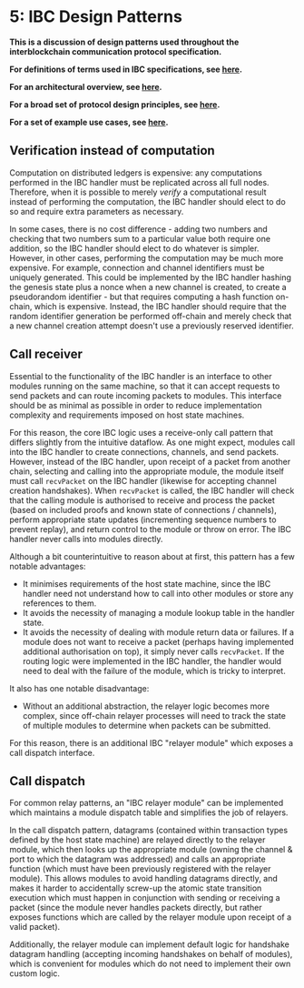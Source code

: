 # 5: IBC Design Patterns

**This is a discussion of design patterns used throughout the interblockchain communication protocol specification.**

**For definitions of terms used in IBC specifications, see [here](./1_IBC_TERMINOLOGY.md).**

**For an architectural overview, see [here](./2_IBC_ARCHITECTURE.md).**

**For a broad set of protocol design principles, see [here](./3_IBC_DESIGN_PRINCIPLES.md).**

**For a set of example use cases, see [here](./4_IBC_USECASES.md).**

## Verification instead of computation

Computation on distributed ledgers is expensive: any computations performed
in the IBC handler must be replicated across all full nodes. Therefore, when it
is possible to merely *verify* a computational result instead of performing the
computation, the IBC handler should elect to do so and require extra parameters as necessary.

In some cases, there is no cost difference - adding two numbers and checking that two numbers sum to
a particular value both require one addition, so the IBC handler should elect to do whatever is simpler.
However, in other cases, performing the computation may be much more expensive. For example, connection
and channel identifiers must be uniquely generated. This could be implemented by
the IBC handler hashing the genesis state plus a nonce when a new channel is created, to create
a pseudorandom identifier - but that requires computing a hash function on-chain, which is expensive.
Instead, the IBC handler should require that the random identifier generation be performed
off-chain and merely check that a new channel creation attempt doesn't use a previously
reserved identifier.

## Call receiver

Essential to the functionality of the IBC handler is an interface to other modules
running on the same machine, so that it can accept requests to send packets and can
route incoming packets to modules. This interface should be as minimal as possible
in order to reduce implementation complexity and requirements imposed on host state machines.

For this reason, the core IBC logic uses a receive-only call pattern that differs
slightly from the intuitive dataflow. As one might expect, modules call into the IBC handler to create
connections, channels, and send packets. However, instead of the IBC handler, upon receipt
of a packet from another chain, selecting and calling into the appropriate module,
the module itself must call `recvPacket` on the IBC handler (likewise for accepting
channel creation handshakes). When `recvPacket` is called, the IBC handler will check
that the calling module is authorised to receive and process the packet (based on included proofs and
known state of connections / channels), perform appropriate state updates (incrementing
sequence numbers to prevent replay), and return control to the module or throw on error.
The IBC handler never calls into modules directly.

Although a bit counterintuitive to reason about at first, this pattern has a few notable advantages:

- It minimises requirements of the host state machine, since the IBC handler need not understand how to call
  into other modules or store any references to them.
- It avoids the necessity of managing a module lookup table in the handler state.
- It avoids the necessity of dealing with module return data or failures. If a module does not want to 
  receive a packet (perhaps having implemented additional authorisation on top), it simply never calls
  `recvPacket`. If the routing logic were implemented in the IBC handler, the handler would need to deal
  with the failure of the module, which is tricky to interpret.

It also has one notable disadvantage:

- Without an additional abstraction, the relayer logic becomes more complex, since off-chain
  relayer processes will need to track the state of multiple modules to determine when packets
  can be submitted.

For this reason, there is an additional IBC "relayer module" which exposes a call dispatch interface.

## Call dispatch

For common relay patterns, an "IBC relayer module" can be implemented which maintains a module dispatch table and simplifies the job of relayers.

In the call dispatch pattern, datagrams (contained within transaction types defined by the host state machine) are relayed directly
to the relayer module, which then looks up the appropriate module (owning the channel & port to which the datagram was addressed)
and calls an appropriate function (which must have been previously registered with the relayer module). This allows modules to 
avoid handling datagrams directly, and makes it harder to accidentally screw-up the atomic state transition execution which must
happen in conjunction with sending or receiving a packet (since the module never handles packets directly, but rather exposes
functions which are called by the relayer module upon receipt of a valid packet).

Additionally, the relayer module can implement default logic for handshake datagram handling (accepting incoming handshakes
on behalf of modules), which is convenient for modules which do not need to implement their own custom logic.
